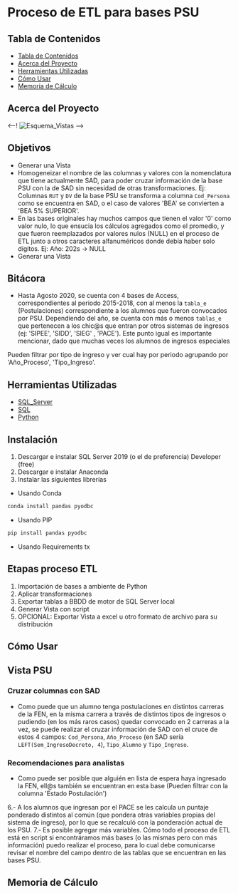 # Proceso de ETL para bases PSU

## Tabla de Contenidos

- [Tabla de Contenidos](#tabla-de-contenidos)
- [Acerca del Proyecto](#acerca-del-proyecto)
- [Herramientas Utilizadas](#herramientas-utilizadas)
- [Cómo Usar](#cómo-usar)
- [Memoria de Cálculo](#memoria-de-cálculo)

## Acerca del Proyecto

<--! ![Esquema_Vistas](?raw=true) -->


## Objetivos
* Generar una Vista 
* Homogeneizar el nombre de las columnas  y valores con la nomenclatura que tiene actualmente SAD, para poder cruzar 
información de la base PSU con la de SAD sin necesidad de otras transformaciones. 
Ej: Columnas `RUT` y `DV` de la base PSU se transforma a columna `Cod_Persona` como se encuentra en SAD, o el caso de 
valores 'BEA' se convierten a 'BEA 5% SUPERIOR'.
* En las bases originales hay muchos campos que tienen el valor '0' como valor nulo, lo que ensucia los cálculos 
agregados como el promedio, y que fueron reemplazados por valores nulos (NULL) en el proceso de ETL junto a otros 
caracteres alfanuméricos donde debía haber solo dígitos. Ej: Año: 202s -> NULL
* Generar una Vista 

## Bitácora

* Hasta Agosto 2020, se cuenta con 4 bases de Access, correspondientes al periodo 2015-2018, con al menos la 
`tabla_e` (Postulaciones) correspondiente a los alumnos que fueron convocados por PSU. Dependiendo del año, 
se cuenta con más o menos `tablas_e` que pertenecen a los chic@s que entran por otros sistemas de ingresos 
(ej: 'SIPEE', 'SIDD', 'SIEG' , 'PACE'). Este punto igual es importante mencionar, dado que muchas veces los alumnos 
de ingresos especiales

Pueden filtrar por tipo de ingreso y ver cual hay por periodo agrupando por 'Año_Proceso',  'Tipo_Ingreso'.
## Herramientas Utilizadas

* [SQL_Server](https://www.microsoft.com/en-us/sql-server/sql-server-downloads)
* [SQL](https://code.visualstudio.com/download)
* [Python](https://marketplace.visualstudio.com/items?itemName=kaishuu0123.vscode-erd-preview)

## Instalación

1) Descargar e instalar SQL Server 2019 (o el de preferencia) Developer (free)
2) Descargar e instalar Anaconda
3) Instalar las siguientes librerías 
- Usando Conda
```sh
conda install pandas pyodbc
```
- Usando PIP
```sh
pip install pandas pyodbc
```
- Usando Requirements tx
## Etapas proceso ETL

1) Importación de bases a ambiente de Python
2) Aplicar transformaciones
3) Exportar tablas a BBDD de motor de SQL Server local
4) Generar Vista con script
5) OPCIONAL: Exportar Vista a excel u otro formato de archivo para su distribución

## Cómo Usar



## Vista PSU



### Cruzar columnas con SAD
* Como puede que un alumno tenga postulaciones en distintos carreras de la FEN, en la misma carrera a través de distintos tipos de ingresos o pudiendo (en los más raros casos) quedar convocado en 2 carreras a la vez, se puede realizar el cruzar información de SAD con el cruce de estos 4 campos: `Cod_Persona`, `Año_Proceso` (en SAD sería `LEFT(Sem_IngresoDecreto, 4`), `Tipo_Alumno` y `Tipo_Ingreso`.

### Recomendaciones para analistas


* Como puede ser posible que alguién en lista de espera haya ingresado la FEN, ell@s también se encuentran en esta base (Pueden filtrar con la columna 'Estado Postulación')


6.- A los alumnos que ingresan por el PACE se les calcula un puntaje ponderado distintos al común (que pondera otras variables propias del sistema de ingreso), por lo que se recalculó con la ponderación actual de los PSU.
7.- Es posible agregar más variables. Cómo todo el proceso de ETL está en script si encontráramos más bases (o las mismas pero con más información) puedo realizar el proceso, para lo cual debe comunicarse revisar el nombre del campo dentro de las tablas que se encuentran en las bases PSU.

## Memoria de Cálculo


<!-- Pendientes(Test) -->
<!-- Contribuyentes --->